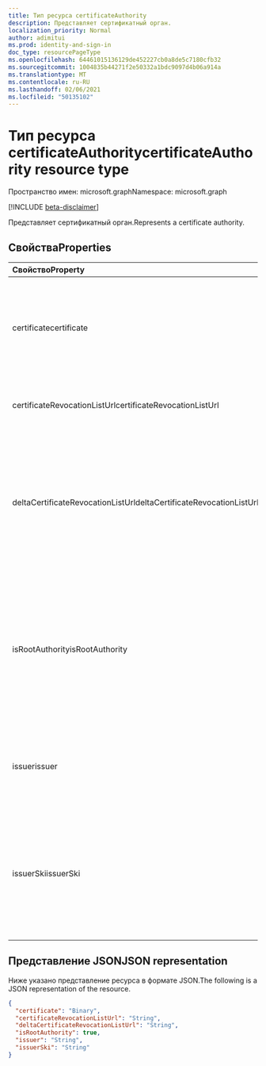 ```yaml
---
title: Тип ресурса certificateAuthority
description: Представляет сертификатный орган.
localization_priority: Normal
author: adimitui
ms.prod: identity-and-sign-in
doc_type: resourcePageType
ms.openlocfilehash: 64461015136129de452227cb0a8de5c7180cfb32
ms.sourcegitcommit: 1004835b44271f2e50332a1bdc9097d4b06a914a
ms.translationtype: MT
ms.contentlocale: ru-RU
ms.lasthandoff: 02/06/2021
ms.locfileid: "50135102"
---
```

# <a name="certificateauthority-resource-type"></a><span data-ttu-id="d4fe6-103">Тип ресурса certificateAuthority</span><span class="sxs-lookup"><span data-stu-id="d4fe6-103">certificateAuthority resource type</span></span>

<span data-ttu-id="d4fe6-104">Пространство имен: microsoft.graph</span><span class="sxs-lookup"><span data-stu-id="d4fe6-104">Namespace: microsoft.graph</span></span>

[!INCLUDE [beta-disclaimer](../../includes/beta-disclaimer.md)]

<span data-ttu-id="d4fe6-105">Представляет сертификатный орган.</span><span class="sxs-lookup"><span data-stu-id="d4fe6-105">Represents a certificate authority.</span></span>

## <a name="properties"></a><span data-ttu-id="d4fe6-106">Свойства</span><span class="sxs-lookup"><span data-stu-id="d4fe6-106">Properties</span></span>

| <span data-ttu-id="d4fe6-107">Свойство</span><span class="sxs-lookup"><span data-stu-id="d4fe6-107">Property</span></span>     | <span data-ttu-id="d4fe6-108">Тип</span><span class="sxs-lookup"><span data-stu-id="d4fe6-108">Type</span></span>        | <span data-ttu-id="d4fe6-109">Описание</span><span class="sxs-lookup"><span data-stu-id="d4fe6-109">Description</span></span> |
|:-------------|:------------|:------------|
|<span data-ttu-id="d4fe6-110">certificate</span><span class="sxs-lookup"><span data-stu-id="d4fe6-110">certificate</span></span>|<span data-ttu-id="d4fe6-111">Двоичный</span><span class="sxs-lookup"><span data-stu-id="d4fe6-111">Binary</span></span>|<span data-ttu-id="d4fe6-112">Обязательный элемент.</span><span class="sxs-lookup"><span data-stu-id="d4fe6-112">Required.</span></span> <span data-ttu-id="d4fe6-113">Строка в коде base64, представляющая общедоступный сертификат.</span><span class="sxs-lookup"><span data-stu-id="d4fe6-113">The base64 encoded string representing the public certificate.</span></span>|
|<span data-ttu-id="d4fe6-114">certificateRevocationListUrl</span><span class="sxs-lookup"><span data-stu-id="d4fe6-114">certificateRevocationListUrl</span></span>|<span data-ttu-id="d4fe6-115">Строка</span><span class="sxs-lookup"><span data-stu-id="d4fe6-115">String</span></span>|<span data-ttu-id="d4fe6-116">URL-адрес списка отзыва сертификатов.</span><span class="sxs-lookup"><span data-stu-id="d4fe6-116">The URL of the certificate revocation list.</span></span>|
|<span data-ttu-id="d4fe6-117">deltaCertificateRevocationListUrl</span><span class="sxs-lookup"><span data-stu-id="d4fe6-117">deltaCertificateRevocationListUrl</span></span>|<span data-ttu-id="d4fe6-118">Строка</span><span class="sxs-lookup"><span data-stu-id="d4fe6-118">String</span></span>|<span data-ttu-id="d4fe6-119">URL-адрес содержит список всех отозванных сертификатов с момента последнего создания полного списка отзыва сертификатов.</span><span class="sxs-lookup"><span data-stu-id="d4fe6-119">The URL contains the list of all revoked certificates since the last time a full certificate revocaton list was created.</span></span>|
|<span data-ttu-id="d4fe6-120">isRootAuthority</span><span class="sxs-lookup"><span data-stu-id="d4fe6-120">isRootAuthority</span></span>|<span data-ttu-id="d4fe6-121">Boolean</span><span class="sxs-lookup"><span data-stu-id="d4fe6-121">Boolean</span></span>|<span data-ttu-id="d4fe6-122">Обязательный элемент.</span><span class="sxs-lookup"><span data-stu-id="d4fe6-122">Required.</span></span> <span data-ttu-id="d4fe6-123">**имеет** true, если доверенный  сертификат является корневым, false, если доверенный сертификат является промежуточным.</span><span class="sxs-lookup"><span data-stu-id="d4fe6-123">**true** if the trusted certificate is a root authority, **false** if the trusted certificate is an intermediate authority.</span></span>|
|<span data-ttu-id="d4fe6-124">issuer</span><span class="sxs-lookup"><span data-stu-id="d4fe6-124">issuer</span></span>|<span data-ttu-id="d4fe6-125">Строка</span><span class="sxs-lookup"><span data-stu-id="d4fe6-125">String</span></span>|<span data-ttu-id="d4fe6-126">Вычисляется из значения **сертификата.**</span><span class="sxs-lookup"><span data-stu-id="d4fe6-126">The issuer of the certificate, calculated from the **certificate** value.</span></span> <span data-ttu-id="d4fe6-127">Только для чтения.</span><span class="sxs-lookup"><span data-stu-id="d4fe6-127">Read-only.</span></span> |
|<span data-ttu-id="d4fe6-128">issuerSki</span><span class="sxs-lookup"><span data-stu-id="d4fe6-128">issuerSki</span></span>|<span data-ttu-id="d4fe6-129">Строка</span><span class="sxs-lookup"><span data-stu-id="d4fe6-129">String</span></span>|<span data-ttu-id="d4fe6-130">Идентификатор ключа субъекта сертификата, вычисляемого на **ключевых значениях сертификата.**</span><span class="sxs-lookup"><span data-stu-id="d4fe6-130">The subject key identifier of the certificate, calculated from the **certificate** value.</span></span> <span data-ttu-id="d4fe6-131">Только для чтения.</span><span class="sxs-lookup"><span data-stu-id="d4fe6-131">Read-only.</span></span>|

## <a name="json-representation"></a><span data-ttu-id="d4fe6-132">Представление JSON</span><span class="sxs-lookup"><span data-stu-id="d4fe6-132">JSON representation</span></span>

<span data-ttu-id="d4fe6-133">Ниже указано представление ресурса в формате JSON.</span><span class="sxs-lookup"><span data-stu-id="d4fe6-133">The following is a JSON representation of the resource.</span></span>

<!-- {
  "blockType": "resource",
  "optionalProperties": [

  ],
  "@odata.type": "microsoft.graph.certificateAuthority",
  "baseType": null
}-->

```json
{
  "certificate": "Binary",
  "certificateRevocationListUrl": "String",
  "deltaCertificateRevocationListUrl": "String",
  "isRootAuthority": true,
  "issuer": "String",
  "issuerSki": "String"
}
```

<!-- uuid: 16cd6b66-4b1a-43a1-adaf-3a886856ed98
2019-02-04 14:57:30 UTC -->
<!-- {
  "type": "#page.annotation",
  "description": "certificateAuthority resource",
  "keywords": "",
  "section": "documentation",
  "tocPath": ""
}-->


